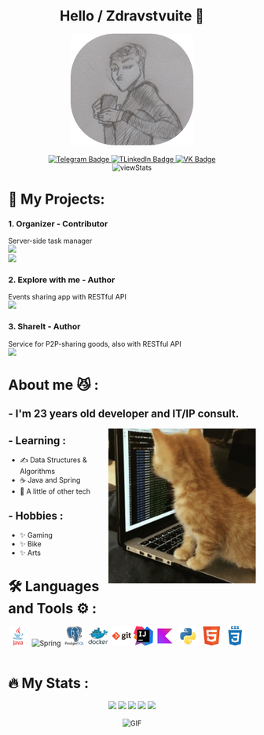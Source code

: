 <h1 align="center">
  Hello / Zdravstvuite 👋
</h1>


<div id="header" align="center">
  <img alt="GIF" src="https://github.com/vlolad/vlolad/blob/main/assets/rounded%20image.png?raw=true" width="250"/>
</div>

</br>

<div id="badges" align="center">
  <a href="https://t.me/vlolad">
    <img src="https://img.shields.io/badge/Telegram-blue?logo=telegram&logoColor=white&style=for-the-badge" alt="Telegram Badge"/>
  </a>
  <a href="https://www.linkedin.com/in/vladislav-s-7383b0250/">
    <img src="https://img.shields.io/badge/LinkedIn-darkblue?logo=linkedin&logoColor=white&style=for-the-badge" alt="TLinkedIn Badge"/>
  </a>
  <a href="https://vk.com/vl_ol">
    <img src="https://img.shields.io/badge/VK-blue?logo=vk&logoColor=white&style=for-the-badge" alt="VK Badge"/>
  </a>
</div>

<div id="stats" align="center">
<img src="https://komarev.com/ghpvc/?username=vlolad&style=for-the-badge&color=brightgreen" alt="viewStats"/>
</div>

# 🎨 My Projects:

### 1. Organizer - Contributor
Server-side task manager <br>
<img src="https://img.shields.io/badge/pull%20requests-8-yellow"/> 
<br>
<a href="https://github.com/PavelProjects/organizer">
    <img src="https://img.shields.io/badge/github-link-informational?logo=github&style=flat-square"/>
  </a>
<br>

### 2. Explore with me - Author
Events sharing app with RESTful API
<br>
<a href="https://github.com/vlolad/java-explore-with-me">
    <img src="https://img.shields.io/badge/github-link-informational?logo=github&style=flat-square"/>
  </a>
<br>

### 3. ShareIt - Author
Service for P2P-sharing goods, also with RESTful API
<br>
<a href="https://github.com/vlolad/java-shareit">
    <img src="https://img.shields.io/badge/github-link-informational?logo=github&style=flat-square"/>
  </a>
<br>

# About me 😼 :

## - I'm 23 years old developer and IT/IP consult.

<img width="300" alt="GIF" align="right" src="https://github.com/vlolad/vlolad/blob/main/assets/kittyhack.gif?raw=true">

## - Learning :
- ✍ Data Structures & Algorithms
- ☕ Java and Spring
- 🌚 A little of other tech

## - Hobbies : 
- ✨ Gaming
- ✨ Bike
- ✨ Arts

# :hammer_and_wrench: Languages and Tools ⚙ : 
<div>
  <img src="https://github.com/devicons/devicon/blob/master/icons/java/java-original-wordmark.svg" title="Java" alt="Java" width="40" height="40"/>&nbsp;
  <img src="https://cdn.jsdelivr.net/gh/devicons/devicon/icons/spring/spring-original-wordmark.svg" title="Spring" alt="Spring" width="40" height="40"/>&nbsp;
  <img src="https://raw.githubusercontent.com/devicons/devicon/1119b9f84c0290e0f0b38982099a2bd027a48bf1/icons/postgresql/postgresql-original-wordmark.svg" title="PSQL" alt="PostgreSQL" width="40" height="40"/>&nbsp;
  <img src="https://raw.githubusercontent.com/devicons/devicon/1119b9f84c0290e0f0b38982099a2bd027a48bf1/icons/docker/docker-original-wordmark.svg" title="Docker" alt="Docker" width="40" height="40"/>&nbsp;
  <img src="https://github.com/devicons/devicon/blob/master/icons/git/git-original-wordmark.svg" title="Git" **alt="Git" width="40" height="40"/>
  <img src="https://raw.githubusercontent.com/devicons/devicon/1119b9f84c0290e0f0b38982099a2bd027a48bf1/icons/intellij/intellij-original.svg" title="IJ" **alt="Intellij" width="40" height="40"/>
  <img src="https://raw.githubusercontent.com/devicons/devicon/1119b9f84c0290e0f0b38982099a2bd027a48bf1/icons/kotlin/kotlin-original.svg" title="Kotlin" alt="Kotlin" width="40" height="40"/>&nbsp;
  <img src="https://raw.githubusercontent.com/devicons/devicon/1119b9f84c0290e0f0b38982099a2bd027a48bf1/icons/python/python-original.svg" title="Pethon" alt="Python" width="40" height="40"/>&nbsp;
  <img src="https://github.com/devicons/devicon/blob/master/icons/html5/html5-original.svg" title="HTML5" alt="HTML" width="40" height="40"/>&nbsp;
  <img src="https://github.com/devicons/devicon/blob/master/icons/css3/css3-plain-wordmark.svg"  title="CSS3" alt="CSS" width="40" height="40"/>&nbsp;
</div>

<br>

# :fire: My Stats :

<div id="stats" align="center">
  <img src="http://github-profile-summary-cards.vercel.app/api/cards/profile-details?username=vlolad&theme=github_dark">
  <img src="http://github-profile-summary-cards.vercel.app/api/cards/repos-per-language?username=vlolad&theme=github_dark">
  <img src="http://github-profile-summary-cards.vercel.app/api/cards/most-commit-language?username=vlolad&theme=github_dark">
  <img src="http://github-profile-summary-cards.vercel.app/api/cards/stats?username=vlolad&theme=github_dark">
  <img src="http://github-profile-summary-cards.vercel.app/api/cards/productive-time?username=vlolad&theme=github_dark&utcOffset=4">
</div>

<!--
[![GitHub Streak](http://github-readme-streak-stats.herokuapp.com?user=vlolad&theme=vue-dark&mode=daily)](https://git.io/streak-stats)
[![Top Langs](https://github-readme-stats.vercel.app/api/top-langs/?username=vlolad&layout=compact&theme=vision-friendly-dark&hide=stars,html,javascript,css&count_private=true)](https://github.com/anuraghazra/github-readme-stats)
-->
<br>

<div id="ending" align="center">
  <img alt="GIF" src="https://github.com/vlolad/vlolad/blob/main/assets/literally.gif?raw=true" width="500"/>
</div>
